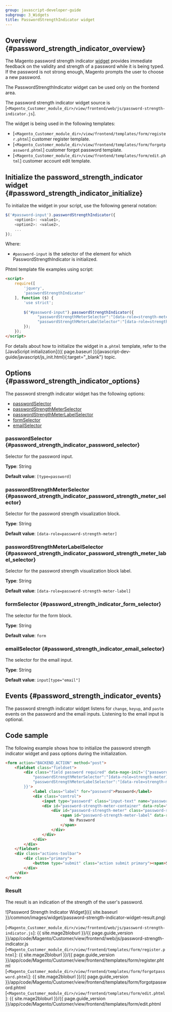 ```yaml
---
group: javascript-developer-guide
subgroup: 3_Widgets
title: PasswordStrengthIndicator widget
---
```


## Overview {#password_strength_indicator_overview}

The Magento password strength indicator [widget](https://glossary.magento.com/widget) provides immediate feedback on the validity and strength of a password while it is being typed.
If the password is not strong enough, Magento prompts the user to choose a new password.

The PasswordStrengthIndicator widget can be used only on the frontend area.

The password strength indicator widget source is [`<Magento_Customer_module_dir>/view/frontend/web/js/password-strength-indicator.js`].

The widget is being used in the following templates:

- [`<Magento_Customer_module_dir>/view/frontend/templates/form/register.phtml`] customer register template.
- [`<Magento_Customer_module_dir>/view/frontend/templates/form/forgotpassword.phtml`] customer forgot password template.
- [`<Magento_Customer_module_dir>/view/frontend/templates/form/edit.phtml`] customer account edit template.

## Initialize the password_strength_indicator widget {#password_strength_indicator_initialize}

To initialize the widget in your script, use the following general notation:

```javascript
$('#password-input').passwordStrengthIndicator({
    <option1>: <value1>,
    <option2>: <value2>,
    ...
});
```

Where:

- `#password-input` is the selector of the element for which PasswordStrengthIndicator is initialized.

Phtml template file examples using script:

```html
<script>
    require([
        'jquery',
        'passwordStrengthIndicator'
    ], function ($) {
        'use strict';
        
        $("#password-input").passwordStrengthIndicator({
              "passwordStrengthMeterSelector":"[data-role=strength-meter]",
              "passwordStrengthMeterLabelSelector":"[data-role=strength-meter-label]"
        });
    });
</script>
```

For details about how to initialize the widget in a`.phtml` template, refer to the [JavaScript initialization]({{ page.baseurl }}/javascript-dev-guide/javascript/js_init.html){:target="_blank"} topic.

## Options {#password_strength_indicator_options}

The password strength indicator widget has the following options:
-   [passwordSelector](#password_strength_indicator_password_selector)
-   [passwordStrengthMeterSelector](#password_strength_indicator_password_strength_meter_selector)
-   [passwordStrengthMeterLabelSelector](#password_strength_indicator_password_strength_meter_label_selector)
-   [formSelector](#password_strength_indicator_form_selector)
-   [emailSelector](#password_strength_indicator_email_selector)

### passwordSelector {#password_strength_indicator_password_selector}

Selector for the password input.

**Type**: String 

**Default value**: `[type=password]`

### passwordStrengthMeterSelector {#password_strength_indicator_password_strength_meter_selector}

Selector for the password strength visualization block.

**Type**: String 

**Default value**: `[data-role=password-strength-meter]`

### passwordStrengthMeterLabelSelector {#password_strength_indicator_password_strength_meter_label_selector}

Selector for the password strength visualization block label.

**Type**: String 

**Default value**: `[data-role=password-strength-meter-label]`

### formSelector {#password_strength_indicator_form_selector}

The selector for the form block.

**Type**: String 

**Default value**: `form`

### emailSelector {#password_strength_indicator_email_selector}

The selector for the email input.

**Type**: String 

**Default value**: `input[type="email"]`

## Events {#password_strength_indicator_events}

The password strength indicator widget listens for `change`, `keyup`, and `paste` events on the password and the email inputs. Listening to the email input is optional.

## Code sample

The following example shows how to initialize the password strength indicator widget and pass options during the initialization.

```html
<form action="BACKEND_ACTION" method="post">
    <fieldset class="fieldset">
        <div class="field password required" data-mage-init='{"passwordStrengthIndicator": {
            "passwordStrengthMeterSelector":"[data-role=strength-meter]",
            "passwordStrengthMeterLabelSelector":"[data-role=strength-meter-label]"
        }}'>
            <label class="label" for="password">Password</label>
            <div class="control">
                <input type="password" class="input-text" name="password" id="password">
                <div id="password-strength-meter-container" data-role="strength-meter" aria-live="polite">
                    <div id="password-strength-meter" class="password-strength-meter">
                        <span id="password-strength-meter-label" data-role="strength-meter-label">
                            No Password
                        </span>
                    </div>
                </div>
            </div>
        </div>
    </fieldset>
    <div class="actions-toolbar">
        <div class="primary">
            <button type="submit" class="action submit primary"><span>Set a New Password</span></button>
        </div>
    </div>
</form>
```

### Result

The result is an indication of the strength of the user's password.

![Password Strength Indicator Widget]({{ site.baseurl }}/common/images/widget/password-strength-indicator-widget-result.png)

<!-- Link Definitions -->
[`<Magento_Customer_module_dir>/view/frontend/web/js/password-strength-indicator.js`]: {{ site.mage2bloburl }}/{{ page.guide_version }}/app/code/Magento/Customer/view/frontend/web/js/password-strength-indicator.js
[`<Magento_Customer_module_dir>/view/frontend/templates/form/register.phtml`]: {{ site.mage2bloburl }}/{{ page.guide_version }}/app/code/Magento/Customer/view/frontend/templates/form/register.phtml
[`<Magento_Customer_module_dir>/view/frontend/templates/form/forgotpassword.phtml`]: {{ site.mage2bloburl }}/{{ page.guide_version }}/app/code/Magento/Customer/view/frontend/templates/form/forgotpassword.phtml
[`<Magento_Customer_module_dir>/view/frontend/templates/form/edit.phtml`]: {{ site.mage2bloburl }}/{{ page.guide_version }}/app/code/Magento/Customer/view/frontend/templates/form/edit.phtml
